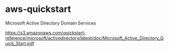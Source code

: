 aws-quickstart
==============

Microsoft Active Directory Domain Services

https://s3.amazonaws.com/quickstart-reference/microsoft/activedirectory/latest/doc/Microsoft_Active_Directory_Quick_Start.pdf
 
